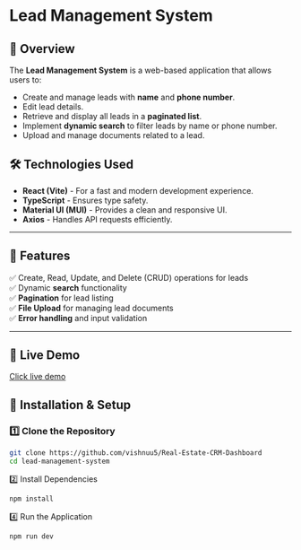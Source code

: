# Lead Management System

## 🚀 Overview
The **Lead Management System** is a web-based application that allows users to:
- Create and manage leads with **name** and **phone number**.
- Edit lead details.
- Retrieve and display all leads in a **paginated list**.
- Implement **dynamic search** to filter leads by name or phone number.
- Upload and manage documents related to a lead.

## 🛠️ Technologies Used

- **React (Vite)** - For a fast and modern development experience.
- **TypeScript** - Ensures type safety.
- **Material UI (MUI)** - Provides a clean and responsive UI.
- **Axios** - Handles API requests efficiently.

---

## 📌 Features
✅ Create, Read, Update, and Delete (CRUD) operations for leads  
✅ Dynamic **search** functionality  
✅ **Pagination** for lead listing  
✅ **File Upload** for managing lead documents  
✅ **Error handling** and input validation  

---


## 🚀 Live Demo
[Click live demo](https://real-estate-crm-dashboard-henna.vercel.app)


## 🔧 Installation & Setup

### 1️⃣ Clone the Repository
```sh
git clone https://github.com/vishnuu5/Real-Estate-CRM-Dashboard
cd lead-management-system
```

2️⃣ Install Dependencies

```bash
npm install
```
4️⃣ Run the Application
```bash
npm run dev
```

